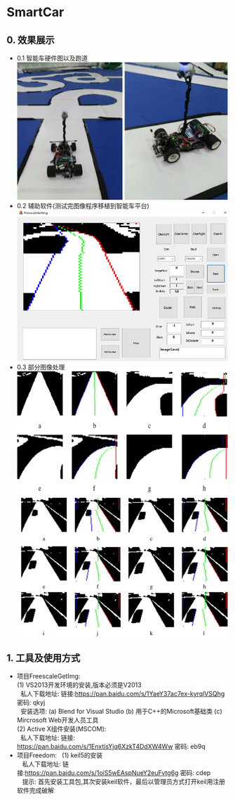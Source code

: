 # SmartCar  

## 0. 效果展示  
* 0.1 智能车硬件图以及跑道  
![image](https://github.com/shen1994/README/raw/master/images/SmartCar.jpg)  
* 0.2 辅助软件(测试完图像程序移植到智能车平台)  
![image](https://github.com/shen1994/README/raw/master/images/SmartCarSoft.jpg)  
* 0.3 部分图像处理
![image](https://github.com/shen1994/README/raw/master/images/SmartCarImage.jpg)  

## 1. 工具及使用方式  
* 项目FreescaleGetImg:  
(1) VS2013开发环境的安装,版本必须是V2013  
    私人下载地址: 链接:<https://pan.baidu.com/s/1YaeY37ac7ex-kyrqlVSQhg> 密码: qkyj  
    安装选项: (a) Blend for Visual Studio (b) 用于C++的Microsoft基础类 (c) Mircrosoft Web开发人员工具  
(2) Active X组件安装(MSCOM):  
    私人下载地址: 链接: <https://pan.baidu.com/s/1EnxtisYjq6XzkT4DdXW4Ww> 密码: eb9q  
* 项目Freedom:  
(1) keil5的安装  
    私人下载地址: 链接:<https://pan.baidu.com/s/1oiS5wEAspNueY2euFvtg6g> 密码: cdep  
    提示: 首先安装工具包,其次安装keil软件，最后以管理员方式打开keil用注册软件完成破解  
